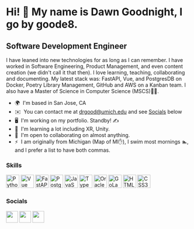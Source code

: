 Hi! :wave: My name is Dawn Goodnight, I go by goode8.
======================================================================================================================================

Software Development Engineer
-----------------------------

I have leaned into new technologies for as long as I can remember. I have worked in Software Engineering, Product Management, and even content creation (we didn't call it that then). I love learning, teaching, collaborating and documenting. My latest stack was: FastAPI, Vue, and PostgresDB on Docker, Poetry Library Management, GitHub and AWS on a Kanban team. I also have a Master of Science in Computer Science (MSCS)🧑‍🎓.

*   🌍  I'm based in San Jose, CA
*   ✉️  You can contact me at [drgood@umich.edu](mailto:drgood@umich.edu) and see [Socials](https://github.com/goode8/goode8/edit/main/README.md#socials) below
*   🖥️  I'm working on my portfolio. Standby! ✍️
*   🧠  I'm learning a lot including XR, Unity.
*   🤝  I'm open to collaborating on almost anything.
*   ⚡  I am originally from Michigan (Map of MI✋), I swim most mornings 🏊, and I prefer a list to have both commas.

### Skills 

<a><img src="https://github.com/goode8/profileme-dev/blob/main/public/icons/skills/python-colored.svg" width="36" height="36" alt="Python" title="Python"/></a>
<a href="#"><img src="https://github.com/goode8/profileme-dev/blob/main/public/icons/skills/vuejs-colored.svg" width="36" height="36" alt="Vue" title="Vue"/></a>
<a href="#"><img src="https://github.com/goode8/profileme-dev/blob/main/public/icons/skills/fastapi-colored.svg" width="36" height="36" alt="FastAPI" title="FastAPI"/></a>
<a href="#"><img src="https://github.com/goode8/profileme-dev/blob/main/public/icons/skills/postgresql-colored.svg" width="36" height="36" alt="PostgreSQL" title="PostgreSQL"/></a>
<a href="#"><img src="https://github.com/goode8/profileme-dev/blob/main/public/icons/skills/javascript-colored.svg" width="36" height="36" alt="JavaScript" title="JavaScript"/></a>
<a href="#"><img src="https://github.com/goode8/profileme-dev/blob/main/public/icons/skills/typescript-colored.svg" width="36" height="36" alt="TypeScript" title="TypeScript"/></a>
<a href="#"><img src="https://github.com/goode8/profileme-dev/blob/main/public/icons/skills/oracle-colored.svg" width="36" height="36" alt="Oracle SQL" title="Oracle SQL"/></a>
<a href="#"><img src="https://github.com/goode8/profileme-dev/blob/main/public/icons/skills/go-colored.svg" width="36" height="36" alt="GoLang" title="GoLang"/></a>
<a href="#"><img src="https://github.com/goode8/profileme-dev/blob/main/public/icons/skills/html5-colored.svg" width="36" height="36" alt="HTML5" title="HTML5"/></a>
<a href="#"><img src="https://github.com/goode8/profileme-dev/blob/main/public/icons/skills/css3-colored.svg" width="36" height="36" alt="CSS3" title="CSS3"/></a>

### Socials

<a href="https://discord.com/users/nulduck (dg)#5772" target="_blank" rel="noreferrer"><img src="https://github.com/goode8/profileme-dev/blob/main/public/icons/socials/discord.svg" width="32" height="32" /></a> 
<a href="https://www.github.com/goode8" target="_blank" rel="noreferrer"><img src="https://github.com/goode8/profileme-dev/blob/main/public/icons/socials/github.svg" width="32" height="32" /></a> 
<a href="https://www.linkedin.com/in/dawngoodnight" target="_blank" rel="noreferrer"><img src="https://github.com/goode8/profileme-dev/blob/main/public/icons/socials/linkedin.svg" width="32" height="32" /></a>
